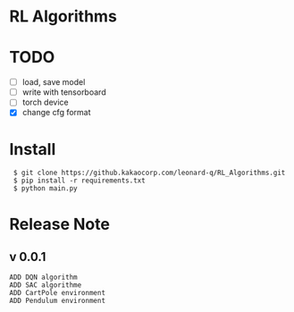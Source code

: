 # RL Algorithms

# TODO
 - [ ] load, save model
 - [ ] write with tensorboard
 - [ ] torch device 
 - [x] change cfg format

# Install
  
```
 $ git clone https://github.kakaocorp.com/leonard-q/RL_Algorithms.git  
 $ pip install -r requirements.txt  
 $ python main.py 
```

# Release Note
## v 0.0.1
    ADD DQN algorithm
    ADD SAC algorithme
    ADD CartPole environment
    ADD Pendulum environment
